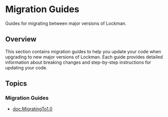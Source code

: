 # Migration Guides

Guides for migrating between major versions of Lockman.

## Overview

This section contains migration guides to help you update your code when upgrading to new major versions of Lockman. Each guide provides detailed information about breaking changes and step-by-step instructions for updating your code.

## Topics

### Migration Guides

- <doc:MigratingTo1.0>
